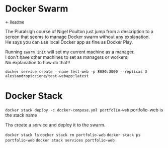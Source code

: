 # Docker Swarm
<small>← [Readme](Readme.md)</small>

The Pluralsigh course of Nigel Poulton just jump from a description to a screen that seems to manage Docker swarm without any explanation.  
He says you can use local Docker app as fine as Docker Play.  

Running ``swarm init`` will set my current machine as a manager.  
I don't have other machines to set as managers or workers.  
No explanation to how do that!!


``docker service create --name test-web -p 8080:3000 --replicas 3 alessandropiccione/test-webapp:latest``

# Docker Stack
``docker stack deploy -c docker-compose.yml portfolio-web`` portfolio-web is the stack name

Ths create a service and deploy it to the swarm.

``docker stack ls``
``docker stack rm portfolio-web``
``docker stack ps portfolio-web``
``docker stack services portfolio-web``